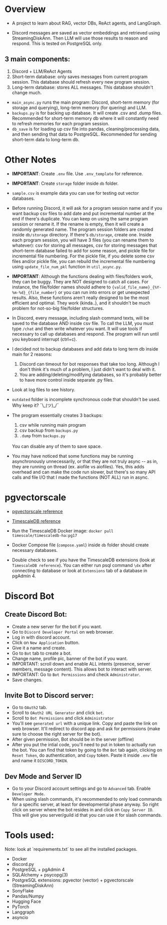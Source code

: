 <h1>Overview</h1>

- A project to learn about RAG, vector DBs, ReAct agents, and LangGraph.

- Discord messages are saved as vector embeddings and retrieved using StreamingDiskAnn. Then LLM will use those results to reason and respond. This is tested on PostgreSQL only.


<h2>3 main components:</h2>

1. Discord + LLM/ReAct Agents
2. Short-term database: only saves messages from current program session. This database should refresh every new program session.
3. Long-term database: stores ALL messages. This database shouldn't change much.

- `main_async.py` runs the main program: Discord, short-term memory (for storage and querying), long-term memory (for quering) and LLM.
- `backups.py` is for backing up database. It will create .csv and .dump files. Recommended for short-term memory db where it will constantly need to refresh memories for each program session.
- `db_save` is for loading up csv file into pandas, cleaning/processing data, and then sending that data to PostgreSQL. Recommended for sending short-term data to long-term db.


<h1> Other Notes </h1>

- **IMPORTANT**: Create `.env` file. Use `.env_template` for reference.

- **IMPORTANT**: Create `storage` folder inside `db` folder.

- `sample.csv` is example data you can use for testing out vector databases.

- Before running Discord, it will ask for a program session name and if you want backup csv files to add date and put incremental number at the end if there's duplicate. You can keep on using the same program session or rename it. If the rename is empty, then it will create a randomly generated name. The program session folders are created inside `db/storage` directory. If there's `db/storage`, create one. Inside each program session, you will have 3 files (you can rename them to whatever): csv for storing all messages, csv for storing messages that short-term database failed to add for some reason, and pickle file for incremental file numbering. For the pickle file, if you delete some csv files and/or pickle file, you can rebuild the incremental file numbering using `update_file_num_pkl` function in `util_async.py`.

- **IMPORTANT**: Although the functions dealing with files/folders work, they can be buggy. They are NOT designed to catch all cases. For instance, the file/folder names should adhere to `{valid_file_name}_{%Y-%m-%d}_{file_number}` or you can run into errors or get unexpected results. Also, these functions aren't really designed to be the most efficient and optimal. They work (kinda..), and it shouldn't be much problem for not-so-big file/folder structures.

- In Discord, every message, including slash command texts, will be saved to the database AND inside csv file. To call the LLM, you must type `/chat` and then write whatever you want. It will use tools if necessary to call up databases and respond. The program will run until you keyboard interrupt (ctrl+c).

- I decided not to backup databases and add data to long term db inside main for 2 reasons:
    1. Discord can timeout for bot responses that take too long. Although I don't think it's much of a problem, I just didn't want to deal with it.
    2. You are adding/deleting/modifying databases, so it's probably better to have more control inside separate .py files.

- Look at log files to see history.

- `outdated` folder is incomplete synchronous code that shouldn't be used. Why keep it?  ¯\\\_(ツ)_/¯

- The program essentially creates 3 backups:
    1. csv while running main program
    2. csv backup from `backups.py`
    3. `.dump` from `backups.py`
    <br>
    You can disable any of them to save space.

- You may have noticed that some functions may be running asynchronously unnecessarily, or that they are not truly async -- as in, they are running on thread (ex. aiofile vs aiofiles). Yes, this adds overhead and can make the code run slower, but there's so many API calls and file I/O that I made the functions (NOT ALL) run in async.


<h1>pgvectorscale</h1>

- [pgvectorscale reference](https://github.com/timescale/pgvectorscale/blob/main/README.md#using-a-pre-built-docker-container)
- [TimescaleDB reference](https://docs.timescale.com/self-hosted/latest/install/installation-docker/)

- Run the TimescaleDB Docker image: `docker pull timescale/timescaledb-ha:pg17`
- Docker Compose file (`compose.yaml`) inside `db` folder should create necessary databases. 
- Double check to see if you have the TimescaleDB extensions (look at `TimescaleDB reference`). You can either run psql command `\dx` after connecting to database or look at `Extensions` tab of a database in pgAdmin 4.


<h1> Discord Bot </h1>

<h2> Create Discord Bot: </h2>

- Create a new server for the bot if you want.
- Go to `Discord Developer Portal` on web browser.
- Log in with discord account.
- Click on `New Application` button.
- Give it a name and create.
- Go to `Bot` tab to create a bot.
- Change name, profile pic, banner of the bot if you want.
- IMPORTANT: scroll down and enable ALL intents (presence, server members, message content). This allows bot to interact with server.
- IMPORTANT: Go to `Bot Permissions` and check `Administrator`.
- Save changes.

<h2> Invite Bot to Discord server: </h2>

- Go to `OAuth2` tab.
- Scroll to `OAuth2 URL Generator` and click `bot`.
- Scroll to `Bot Permissions` and click `Administrator`
- You'll see `generated url` with a unique link. Copy and paste the link on web browser. It'll redirect to discord app and ask for permissions (make sure to choose the right server for the bot).
- After given permission, Bot should be in the server (offline)
- After you put the intial code, you'll need to put in token to actually run the bot. You can find that token by going to the `Bot` tab again, clicking on `Reset Token`, do authentication, and `Copy` token. Paste it inside `.env` file and name it `DISCORD_TOKEN`. 

<h2>Dev Mode and Server ID</h2>

- Go to your Discord account settings and go to `Advanced` tab. Enable `Developer Mode`.
- When using slash commands, it's recommended to only load commands for a specific server, at least for developmental phase anyway. So right click on server where the bot resides in and click on `Copy Server ID`. This will give you server/guild id that you can use it for slash commands. 


<h1>Tools used:</h1>
Note: look at `requirements.txt` to see all the installed packages.

- Docker
- discord.py
- PostgreSQL + pgAdmin 4
- SQLAlchemy + psycopg(3)
- PostgreSQL extensions: pgvector (vector) + pgvectorscale (StreamingDiskAnn)
- SonyFlake
- Pandas/Numpy
- Hugging Face
- PyTorch
- Langgraph
- asyncio


